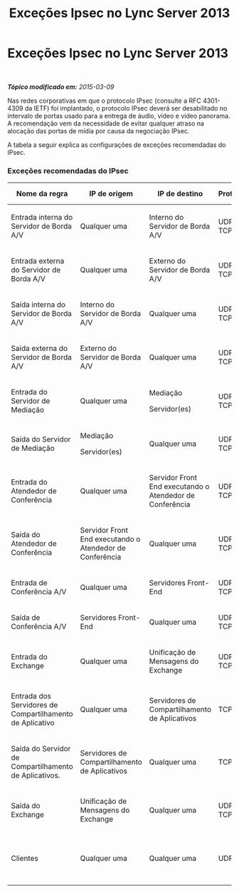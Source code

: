 ﻿---
title: Exceções Ipsec no Lync Server 2013
TOCTitle: Exceções Ipsec no Lync Server 2013
ms:assetid: 241f1eca-6f2f-44de-90b1-2cb659cbe27c
ms:mtpsurl: https://technet.microsoft.com/pt-br/library/Gg425719(v=OCS.15)
ms:contentKeyID: 49306141
ms.date: 05/19/2016
mtps_version: v=OCS.15
ms.translationtype: HT
---

# Exceções Ipsec no Lync Server 2013

 

_**Tópico modificado em:** 2015-03-09_

Nas redes corporativas em que o protocolo IPsec (consulte a RFC 4301-4309 da IETF) foi implantado, o protocolo IPsec deverá ser desabilitado no intervalo de portas usado para a entrega de áudio, vídeo e vídeo panorama. A recomendação vem da necessidade de evitar qualquer atraso na alocação das portas de mídia por causa da negociação IPsec.

A tabela a seguir explica as configurações de exceções recomendadas do IPsec.

### Exceções recomendadas do IPsec

<table style="width:100%;">
<colgroup>
<col style="width: 14%" />
<col style="width: 14%" />
<col style="width: 14%" />
<col style="width: 14%" />
<col style="width: 14%" />
<col style="width: 14%" />
<col style="width: 14%" />
</colgroup>
<thead>
<tr class="header">
<th>Nome da regra</th>
<th>IP de origem</th>
<th>IP de destino</th>
<th>Protocolo</th>
<th>Porta de origem</th>
<th>Porta de destino</th>
<th>Requisito de autenticação</th>
</tr>
</thead>
<tbody>
<tr class="odd">
<td><p>Entrada interna do Servidor de Borda A/V</p></td>
<td><p>Qualquer uma</p></td>
<td><p>Interno do Servidor de Borda A/V</p></td>
<td><p>UDP e TCP</p></td>
<td><p>Qualquer uma</p></td>
<td><p>Qualquer uma</p></td>
<td><p>Não autenticar</p></td>
</tr>
<tr class="even">
<td><p>Entrada externa do Servidor de Borda A/V</p></td>
<td><p>Qualquer uma</p></td>
<td><p>Externo do Servidor de Borda A/V</p></td>
<td><p>UDP e TCP</p></td>
<td><p>Qualquer uma</p></td>
<td><p>Qualquer uma</p></td>
<td><p>Não autenticar</p></td>
</tr>
<tr class="odd">
<td><p>Saída interna do Servidor de Borda A/V</p></td>
<td><p>Interno do Servidor de Borda A/V</p></td>
<td><p>Qualquer uma</p></td>
<td><p>UDP e TCP</p></td>
<td><p>Qualquer uma</p></td>
<td><p>Qualquer uma</p></td>
<td><p>Não autenticar</p></td>
</tr>
<tr class="even">
<td><p>Saída externa do Servidor de Borda A/V</p></td>
<td><p>Externo do Servidor de Borda A/V</p></td>
<td><p>Qualquer uma</p></td>
<td><p>UDP e TCP</p></td>
<td><p>Qualquer uma</p></td>
<td><p>Qualquer uma</p></td>
<td><p>Não autenticar</p></td>
</tr>
<tr class="odd">
<td><p>Entrada do Servidor de Mediação</p></td>
<td><p>Qualquer uma</p></td>
<td><p>Mediação</p>
<p>Servidor(es)</p></td>
<td><p>UDP e TCP</p></td>
<td><p>Qualquer uma</p></td>
<td><p>Qualquer uma</p></td>
<td><p>Não autenticar</p></td>
</tr>
<tr class="even">
<td><p>Saída do Servidor de Mediação</p></td>
<td><p>Mediação</p>
<p>Servidor(es)</p></td>
<td><p>Qualquer uma</p></td>
<td><p>UDP e TCP</p></td>
<td><p>Qualquer uma</p></td>
<td><p>Qualquer uma</p></td>
<td><p>Não autenticar</p></td>
</tr>
<tr class="odd">
<td><p>Entrada do Atendedor de Conferência</p></td>
<td><p>Qualquer uma</p></td>
<td><p>Servidor Front End executando o Atendedor de Conferência</p></td>
<td><p>UDP e TCP</p></td>
<td><p>Qualquer uma</p></td>
<td><p>Qualquer uma</p></td>
<td><p>Não autenticar</p></td>
</tr>
<tr class="even">
<td><p>Saída do Atendedor de Conferência</p></td>
<td><p>Servidor Front End executando o Atendedor de Conferência</p></td>
<td><p>Qualquer uma</p></td>
<td><p>UDP e TCP</p></td>
<td><p>Qualquer uma</p></td>
<td><p>Qualquer uma</p></td>
<td><p>Não autenticar</p></td>
</tr>
<tr class="odd">
<td><p>Entrada de Conferência A/V</p></td>
<td><p>Qualquer uma</p></td>
<td><p>Servidores Front-End</p></td>
<td><p>UDP e TCP</p></td>
<td><p>Qualquer uma</p></td>
<td><p>Qualquer uma</p></td>
<td><p>Não autenticar</p></td>
</tr>
<tr class="even">
<td><p>Saída de Conferência A/V</p></td>
<td><p>Servidores Front-End</p></td>
<td><p>Qualquer uma</p></td>
<td><p>UDP e TCP</p></td>
<td><p>Qualquer uma</p></td>
<td><p>Qualquer uma</p></td>
<td><p>Não autenticar</p></td>
</tr>
<tr class="odd">
<td><p>Entrada do Exchange</p></td>
<td><p>Qualquer uma</p></td>
<td><p>Unificação de Mensagens do Exchange</p></td>
<td><p>UDP e TCP</p></td>
<td><p>Qualquer uma</p></td>
<td><p>Qualquer uma</p></td>
<td><p>Não autenticar</p></td>
</tr>
<tr class="even">
<td><p>Entrada dos Servidores de Compartilhamento de Aplicativo</p></td>
<td><p>Qualquer uma</p></td>
<td><p>Servidores de Compartilhamento de Aplicativos</p></td>
<td><p>TCP</p></td>
<td><p>Qualquer uma</p></td>
<td><p>Qualquer uma</p></td>
<td><p>Não autenticar</p></td>
</tr>
<tr class="odd">
<td><p>Saída do Servidor de Compartilhamento de Aplicativos.</p></td>
<td><p>Servidores de Compartilhamento de Aplicativos</p></td>
<td><p>Qualquer uma</p></td>
<td><p>TCP</p></td>
<td><p>Qualquer uma</p></td>
<td><p>Qualquer uma</p></td>
<td><p>Não autenticar</p></td>
</tr>
<tr class="even">
<td><p>Saída do Exchange</p></td>
<td><p>Unificação de Mensagens do Exchange</p></td>
<td><p>Qualquer uma</p></td>
<td><p>UDP e TCP</p></td>
<td><p>Qualquer uma</p></td>
<td><p>Qualquer uma</p></td>
<td><p>Não autenticar</p></td>
</tr>
<tr class="odd">
<td><p>Clientes</p></td>
<td><p>Qualquer uma</p></td>
<td><p>Qualquer uma</p></td>
<td><p>UDP</p></td>
<td><p>Intervalo especificado de portas de mídia</p></td>
<td><p>Qualquer uma</p></td>
<td><p>Não autenticar</p></td>
</tr>
</tbody>
</table>

